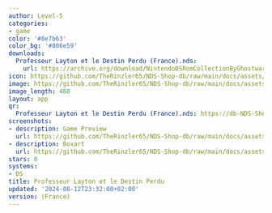 ```yaml
---
author: Level-5
categories:
- game
color: '#8e7b63'
color_bg: '#806e59'
downloads:
  Professeur Layton et le Destin Perdu (France).nds:
    url: https://archive.org/download/NintendoDSRomCollectionByGhostware/Professeur%20Layton%20et%20le%20Destin%20Perdu%20%28France%29.nds
icon: https://github.com/TheRinzler65/NDS-Shop-db/raw/main/docs/assets/images/icons/professeurlaytonetledestinperdu.png
image: https://github.com/TheRinzler65/NDS-Shop-db/raw/main/docs/assets/images/icons/professeurlaytonetledestinperdu.png
image_length: 460
layout: app
qr:
  Professeur Layton et le Destin Perdu (France).nds: https://db-NDS-Shop-db.netlify.app/assets/images/qr/professeur-layton-et-le-destin-perdu-france-nds.png
screenshots:
- description: Game Preview
  url: https://github.com/TheRinzler65/NDS-Shop-db/raw/main/docs/assets/images/screenshots/professeurlaytonetledestinperdu/professeurlaytonetledestinperdu.png
- description: Boxart
  url: https://github.com/TheRinzler65/NDS-Shop-db/raw/main/docs/assets/images/boxart/Professeur%20Layton%20et%20le%20Destin%20Perdu%20(France).nds.png
stars: 0
systems:
- DS
title: Professeur Layton et le Destin Perdu
updated: '2024-08-12T23:32:00+02:00'
version: (France)
---
```

